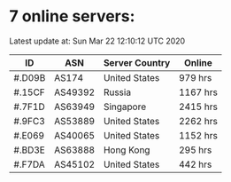 # 7 online servers:

Latest update at: Sun Mar 22 12:10:12 UTC 2020

| ID | ASN | Server Country | Online |
| -- | --- | -------------- | ------ |
| #.D09B | AS174 | United States | 979 hrs |
| #.15CF | AS49392 | Russia | 1167 hrs |
| #.7F1D | AS63949 | Singapore | 2415 hrs |
| #.9FC3 | AS53889 | United States | 2262 hrs |
| #.E069 | AS40065 | United States | 1152 hrs |
| #.BD3E | AS63888 | Hong Kong | 295 hrs |
| #.F7DA | AS45102 | United States | 442 hrs |

